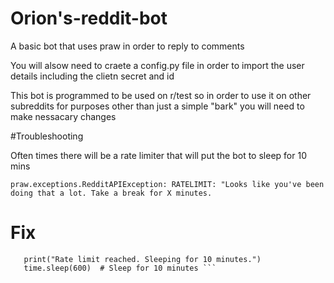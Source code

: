 # Orion's-reddit-bot
A basic bot that uses praw in order to reply to comments

You will alsow need to craete a config.py file in order to import the user details including the clietn secret and id

This bot is programmed to be used on r/test so in order to use it on other subreddits for purposes other than just a simple "bark" you will need to make nessacary changes


#Troubleshooting 

Often times there will be a rate limiter that will put the bot to sleep for 10 mins

```praw.exceptions.RedditAPIException: RATELIMIT: "Looks like you've been doing that a lot. Take a break for X minutes.```

# Fix 

```if "RATELIMIT" in e.error_type:
   print("Rate limit reached. Sleeping for 10 minutes.")
   time.sleep(600)  # Sleep for 10 minutes ```
